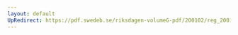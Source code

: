 ```yaml
---
layout: default
UpRedirect: https://pdf.swedeb.se/riksdagen-volumeG-pdf/200102/reg_200102/reg_200102_0001.pdf
---
```


